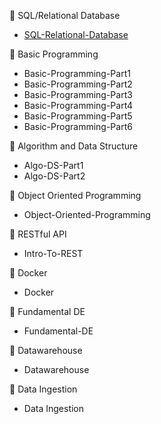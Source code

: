 📓 SQL/Relational Database
- [SQL-Relational-Database](https://github.com/ALTA-DE2-M-Hauzan-F/SQL-Relational-Database)

📔 Basic Programming
- Basic-Programming-Part1
- Basic-Programming-Part2
- Basic-Programming-Part3
- Basic-Programming-Part4
- Basic-Programming-Part5
- Basic-Programming-Part6
  
📘 Algorithm and Data Structure
- Algo-DS-Part1
- Algo-DS-Part2
  
📗 Object Oriented Programming
- Object-Oriented-Programming

📙 RESTful API
- Intro-To-REST

📙 Docker
- Docker

📙 Fundamental DE
- Fundamental-DE

📙 Datawarehouse
- Datawarehouse

📙 Data Ingestion
- Data Ingestion

